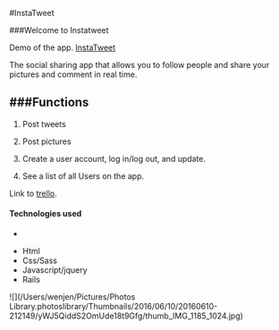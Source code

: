 #InstaTweet



###Welcome to Instatweet


Demo of the app. [InstaTweet](https://dry-lowlands-22164.herokuapp.com/)

The social sharing app that allows you to follow people and share your pictures and comment in real time.  

###Functions
----

1. Post tweets

2. Post pictures

3. Create a user account, log in/log out, and update.

4. See a list of all Users on the app. 




Link to [trello](https://trello.com/b/p4cRdJEY/instatweet-project).  

#### Technologies used
-
* Html
* Css/Sass
* Javascript/jquery
* Rails


![](/Users/wenjen/Pictures/Photos Library.photoslibrary/Thumbnails/2016/06/10/20160610-212149/yWJ5QiddS2OmUde18t9Gfg/thumb_IMG_1185_1024.jpg)